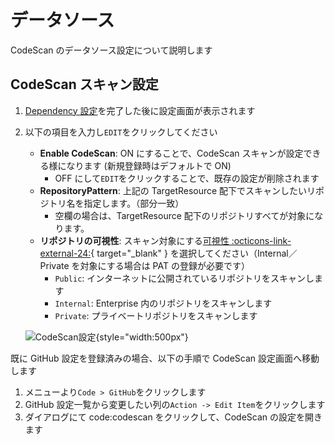 # データソース

CodeScan のデータソース設定について説明します

## CodeScan スキャン設定

1. [Dependency 設定](dependency_datasource.md#Dependencyスキャン設定)を完了した後に設定画面が表示されます
2. 以下の項目を入力し`EDIT`をクリックしてください

   - **Enable CodeScan**: ON にすることで、CodeScan スキャンが設定できる様になります (新規登録時はデフォルトで ON)
     - OFF にして`EDIT`をクリックすることで、既存の設定が削除されます
   - **RepositoryPattern**: 上記の TargetResource 配下でスキャンしたいリポジトリ名を指定します。（部分一致）
     - 空欄の場合は、TargetResource 配下のリポジトリすべてが対象になります。
   - **リポジトリの可視性**: スキャン対象にする[可視性 :octicons-link-external-24:](https://docs.github.com/en/github/creating-cloning-and-archiving-repositories/about-repository-visibility){ target="_blank" } を選択してください（Internal／Private を対象にする場合は PAT の登録が必要です）
     - `Public`: インターネットに公開されているリポジトリをスキャンします
     - `Internal`: Enterprise 内のリポジトリをスキャンします
     - `Private`: プライベートリポジトリをスキャンします

   ![CodeScan設定](/img/code/codescan_setting.png){style="width:500px"}

既に GitHub 設定を登録済みの場合、以下の手順で CodeScan 設定画面へ移動します

1. メニューより`Code > GitHub`をクリックします
2. GitHub 設定一覧から変更したい列の`Action -> Edit Item`をクリックします
3. ダイアログにて code:codescan をクリックして、CodeScan の設定を開きます
